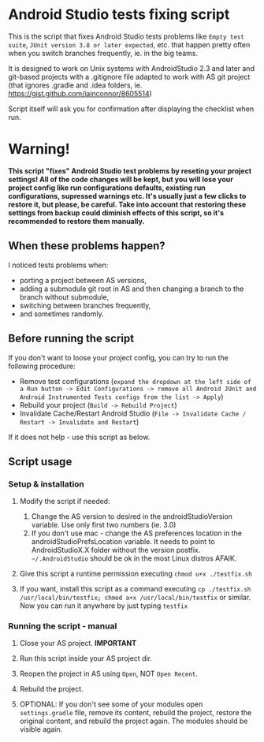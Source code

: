 # Android Studio tests fixing script

This is the script that fixes Android Studio tests problems like `Empty test suite`, `JUnit version 3.8 or later expected`, etc. that happen pretty often when you switch branches frequently, ie. in the big teams.

It is designed to work on Unix systems with AndroidStudio 2.3 and later and git-based projects 
with a .gitignore file adapted to work with AS git project (that ignores .gradle 
and .idea folders, ie. https://gist.github.com/iainconnor/8605514)

Script itself will ask you for confirmation after displaying the checklist when run.

# Warning!
**This script "fixes" Android Studio test problems by reseting your project settings! All of the code changes will be kept, but you will lose your project config like run configurations defaults, existing run configurations, supressed warnings etc. It's usually just a few clicks to restore it, but please, be careful. Take into account that restoring these settings from backup could diminish effects of this script, so it's recommended to restore them manually.**

## When these problems happen? 

I noticed tests problems when: 
- porting a project between AS versions, 
- adding a submodule git root in AS and then changing a branch to the branch without submodule, 
- switching between branches frequently,
- and sometimes randomly.

## Before running the script

If you don't want to loose your project config, you can try to run the following procedure:
- Remove test configurations (`expand the dropdown at the left side of a Run button -> Edit Configurations -> remove all Android JUnit and Android Instrumented Tests configs from the list -> Apply`)
- Rebuild your project (`Build -> Rebuild Project`)
- Invalidate Cache/Restart Android Studio (`File -> Invalidate Cache / Restart -> Invalidate and Restart`)

If it does not help - use this script as below.

## Script usage

### Setup & installation

1. Modify the script if needed:
	1. Change the AS version to desired in the androidStudioVersion variable. Use only first two numbers (ie. 3.0)
	2. If you don't use mac - change the AS preferences location in the androidStudioPrefsLocation variable. It needs to point to AndroidStudioX.X folder without the version postfix. `~/.AndroidStudio` should be ok in the most Linux distros AFAIK.

2. Give this script a runtime permission executing `chmod u+x ./testfix.sh`

3. If you want, install this script as a command executing `cp ./testfix.sh /usr/local/bin/testfix; chmod a+x /usr/local/bin/testfix` or similar. Now you can run it anywhere by just typing `testfix`

### Running the script - manual 

1. Close your AS project. **IMPORTANT**

2. Run this script inside your AS project dir.

3. Reopen the project in AS using `Open`, NOT `Open Recent`.

4. Rebuild the project.

5. OPTIONAL: If you don't see some of your modules open `settings.gradle` file, remove its content, rebuild the project, restore the original content, and rebuild the project again. The modules should be visible again.